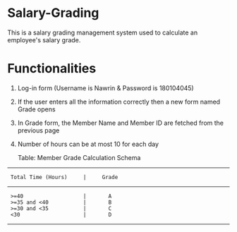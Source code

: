 # Salary-Grading

This is a salary grading management system used to calculate an employee's salary grade.

# Functionalities

1. Log-in form (Username is Nawrin & Password is 180104045)
2. If the user enters all the information correctly then a new form named Grade opens
3. In Grade form, the Member Name and Member ID are fetched from the previous page
4. Number of hours can be at most 10 for each day

   Table: Member Grade Calculation Schema
---------------------------------------------
     Total Time (Hours)     |     Grade
---------------------------------------------
     >=40                   |       A
     >=35 and <40           |       B
     >=30 and <35           |       C
     <30                    |       D
---------------------------------------------

